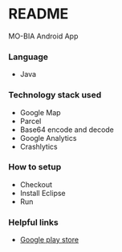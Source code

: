 # README  #

MO-BIA Android App

### Language ###

* Java

### Technology stack used ###

* Google Map
* Parcel
* Base64 encode and decode
* Google Analytics
* Crashlytics

### How to setup ###

* Checkout
* Install Eclipse
* Run

### Helpful links ###
* [Google play store](https://play.google.com/store/apps/details?id=com.ta.truckmap&hl=en)
